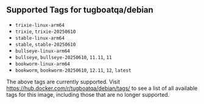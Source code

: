 ## Supported Tags for tugboatqa/debian

* `trixie-linux-arm64`
* `trixie`, `trixie-20250610`
* `stable-linux-arm64`
* `stable`, `stable-20250610`
* `bullseye-linux-arm64`
* `bullseye`, `bullseye-20250610`, `11.11`, `11`
* `bookworm-linux-arm64`
* `bookworm`, `bookworm-20250610`, `12.11`, `12`, `latest`

The above tags are currently supported. Visit https://hub.docker.com/r/tugboatqa/debian/tags/ to see a list of all available tags for this image, including those that are no longer supported.
